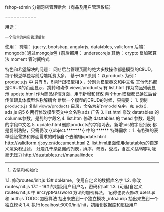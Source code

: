 fshop-admin 分销网店管理后台（商品及用户管理系统）


===========

用途：

	一个简单的网店管理后台

使用：
	前端：		jquery, bootstrap, angularjs, datatables, validform
	后端：		mongodb( 通过mongojs包 )
	前后都用：	underscorejs
	其他：		crypto 做加密算法
				moment 管时间格式


特色和希望解决的问题：
	网店后台管理页面的绝大多数操作都是模型的CRUD，每个模型单独写前后端耗费太多，
	基于DRY原则：
		以products 为例：
			products.js 中 只有 5，6两行跟模型相关，分别为模型英文和中文名
				其他代码都是CRUD的页面显示、跳转和动作
			views/products/ 有	list.html   作为商品列表显示
							  	update.html 作为商品详情页面，用于新增和修改
							两个html模板都已通过后台传值跟具体模型名称解耦合
		新增一个模型的CRUD的时候，只需要：
			1. 复制products.js   复制 views/products 目录，命名为新的model名字，如 ads
			2. ads.js 的5 6 两行修改模型英文中文名称  ads  广告
			3. list.html 	修改 datatables 的 columns参数，是列的字段名
			4. list.html 	修改 datatables 的 thead 参数，是列的字段中文名
			5. update.html  删除products的字段列表，新增ads的字段列表
								都是复制粘贴，只需要改  {{object.*******}} 中的  ******
		特殊需求： 
			1. 有特殊的表单验证需求和界面需求的时候自个去编辑update.html
						http://validform.rjboy.cn/document.html
			2. list.html里面使用datatables的自定义渲染和过滤，
					处理几千条数据的列表，排序，筛选，查找，自定义跳转等功能毫无压力
						http://datatables.net/manual/index

-----------

1. 安装和初始化 

1.1. 	修改routes/init.js 13# dbName，使用自定义的数据库名字
1.2. 	修改routes/init.js 17# - 19# 的超级用户用户名，密码和salt
1.3. 	(可选)自定义routes/init.js 中 encryptPassword 方法的加密算法，
				记得也要去修改  users.js 和 auth.js 
			TODO: 
				加密算法	抽出来放到一个独立模块
				_infoJump	抽出来放到一个独立模块
1.4. 	执行 localhost:3000/init/init，初始化数据库和超级用户

